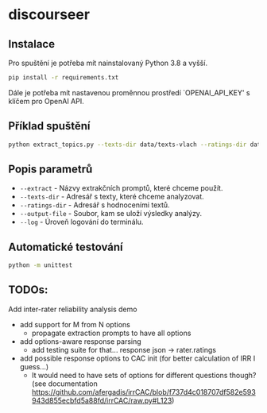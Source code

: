 # discourseer


## Instalace
Pro spuštění je potřeba mít nainstalovaný Python 3.8 a vyšší.
```bash
pip install -r requirements.txt
```
Dále je potřeba mít nastavenou proměnnou prostředí `OPENAI_API_KEY' s klíčem pro OpenAI API.

## Příklad spuštění
```bash
python extract_topics.py --texts-dir data/texts-vlach --ratings-dir data/texts-vlach-ratings-1ofN/ --output-file data/outputs/out_test.txt --topic-subset 9-place 8-message-trigger 6-genre 5-range
```

## Popis parametrů
- `--extract` - Názvy extrakčních promptů, které chceme použít.
- `--texts-dir` - Adresář s texty, které chceme analyzovat.
- `--ratings-dir` - Adresář s hodnoceními textů.
- `--output-file` - Soubor, kam se uloží výsledky analýzy.
- `--log` - Úroveň logování do terminálu.

## Automatické testování
```bash
python -m unittest
```

## TODOs:
Add inter-rater reliability analysis demo
- add support for M from N options
  - propagate extraction prompts to have all options 
- add options-aware response parsing
  - add testing suite for that... response json -> rater.ratings
- add possible response options to CAC init (for better calculation of IRR I guess...)
  - It would need to have sets of options for different questions though? (see documentation https://github.com/afergadis/irrCAC/blob/f737d4c018707df582e593943d855ecbfd5a88fd/irrCAC/raw.py#L123)

